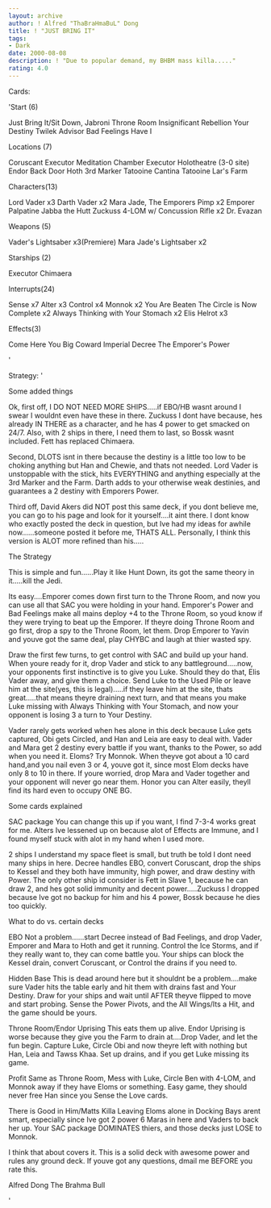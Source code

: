 ```yaml
---
layout: archive
author: ! Alfred "ThaBraHmaBuL" Dong
title: ! "JUST BRING IT"
tags:
- Dark
date: 2000-08-08
description: ! "Due to popular demand, my BHBM mass killa....."
rating: 4.0
---
```

Cards: 

'Start (6)

Just Bring It/Sit Down, Jabroni
Throne Room
Insignificant Rebellion
Your Destiny
Twilek Advisor
Bad Feelings Have I

Locations (7)

Coruscant
Executor Meditation Chamber
Executor Holotheatre (3-0 site)
Endor Back Door
Hoth 3rd Marker
Tatooine Cantina
Tatooine Lar's Farm

Characters(13)

Lord Vader x3
Darth Vader x2
Mara Jade, The Emporers Pimp x2
Emporer Palpatine
Jabba the Hutt
Zuckuss
4-LOM w/ Concussion Rifle x2
Dr. Evazan

Weapons (5)

Vader's Lightsaber x3(Premiere)
Mara Jade's Lightsaber x2

Starships (2)

Executor
Chimaera

Interrupts(24)

Sense x7
Alter x3
Control x4
Monnok x2
You Are Beaten
The Circle is Now Complete x2
Always Thinking with Your Stomach x2
Elis Helrot x3

Effects(3)

Come Here You Big Coward
Imperial Decree
The Emporer's Power





'

Strategy: '

Some added things

Ok, first off, I DO NOT NEED MORE SHIPS.....if EBO/HB wasnt around I swear I wouldnt even have these in there. Zuckuss I dont have because, hes already IN THERE as a character, and he has 4 power to get smacked on 24/7. Also, with 2 ships in there, I need them to last, so Bossk wasnt included. Fett has replaced Chimaera.

Second, DLOTS isnt in there because the destiny is a little too low to be choking anything but Han and Chewie, and thats not needed. Lord Vader is unstoppable with the stick, hits EVERYTHING and anything especially at the 3rd Marker and the Farm. Darth adds to your otherwise weak destinies, and guarantees a 2 destiny with Emporers Power.

Third off, David Akers did NOT post this same deck, if you dont believe me, you can go to his page and look for it yourself....it aint there. I dont know who exactly posted the deck in question, but Ive had my ideas for awhile now......someone posted it before me, THATS ALL. Personally, I think this version is ALOT more refined than his.....

The Strategy

This is simple and fun......Play it like Hunt Down, its got the same theory in it.....kill the Jedi.

Its easy....Emporer comes down first turn to the Throne Room, and now you can use all that SAC you were holding in your hand. Emporer's Power and Bad Feelings make all mains deploy +4 to the Throne Room, so youd know if they were trying to beat up the Emporer. If theyre doing Throne Room and go first, drop a spy to the Throne Room, let them. Drop Emporer to Yavin and youve got the same deal, play CHYBC and laugh at thier wasted spy.

Draw the first few turns, to get control with SAC and build up your hand. When youre ready for it, drop Vader and stick to any battleground.....now, your opponents first instinctive is to give you Luke. Should they do that, Elis Vader away, and give them a choice. Send Luke to the Used Pile or leave him at the site(yes, this is legal).....if they leave him at the site, thats great.....that means theyre draining next turn, and that means you make Luke missing with Always Thinking with Your Stomach, and now your opponent is losing 3 a turn to Your Destiny.

Vader rarely gets worked when hes alone in this deck because Luke gets captured, Obi gets Circled, and Han and Leia are easy to deal with. Vader and Mara get 2 destiny every battle if you want, thanks to the Power, so add when you need it. Eloms? Try Monnok. When theyve got about a 10 card hand,and you nail even 3 or 4, youve got it, since most Elom decks have only 8 to 10 in there. If youre worried, drop Mara and Vader together and your opponent will never go near them. Honor you can Alter easily, theyll find its hard even to occupy ONE BG.

Some cards explained

SAC package You can change this up if you want, I find 7-3-4 works great for me. Alters Ive lessened up on because alot of Effects are Immune, and I found myself stuck with alot in my hand when I used more.

2 ships I understand my space fleet is small, but truth be told I dont need many ships in here. Decree handles EBO, convert Coruscant, drop the ships to Kessel and they both have immunity, high power, and draw destiny with Power. The only other ship id consider is Fett in Slave 1, because he can draw 2, and hes got solid immunity and decent power.....Zuckuss I dropped because Ive got no backup for him and his 4 power, Bossk because he dies too quickly.


What to do vs. certain decks


EBO Not a problem......start Decree instead of Bad Feelings, and drop Vader, Emporer and Mara to Hoth and get it running. Control the Ice Storms, and if they really want to, they can come battle you. Your ships can block the Kessel drain, convert Coruscant, or Control the drains if you need to.

Hidden Base This is dead around here but it shouldnt be a problem....make sure Vader hits the table early and hit them with drains fast and Your Destiny. Draw for your ships and wait until AFTER theyve flipped to move and start probing. Sense the Power Pivots, and the All Wings/Its a Hit, and the game should be yours.

Throne Room/Endor Uprising This eats them up alive. Endor Uprising is worse because they give you the Farm to drain at....Drop Vader, and let the fun begin. Capture Luke, Circle Obi and now theyre left with nothing but Han, Leia and Tawss Khaa. Set up drains, and if you get Luke missing its game.

Profit Same as Throne Room, Mess with Luke, Circle Ben with 4-LOM, and Monnok away if they have Eloms or something. Easy game, they should never free Han since you Sense the Love cards.

There is Good in Him/Matts Killa Leaving Eloms alone in Docking Bays arent smart, especially since Ive got 2 power 6 Maras in here and Vaders to back her up. Your SAC package DOMINATES thiers, and those decks just LOSE to Monnok.

I think that about covers it. This is a solid deck with awesome power and rules any ground deck. If youve got any questions, dmail me BEFORE you rate this.

Alfred Dong
The Brahma Bull





'